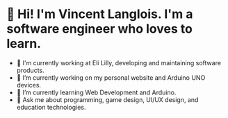
<!--
**vtlanglois/vtlanglois** is a ✨ _special_ ✨ repository because its `README.md` (this file) appears on your GitHub profile.

Here are some ideas to get you started:

- 🔭 I’m currently working on ...
- 🌱 I’m currently learning ...
- 👯 I’m looking to collaborate on ...
- 🤔 I’m looking for help with ...
- 💬 Ask me about ...
- 📫 How to reach me: ...
- 😄 Pronouns: ...
- ⚡ Fun fact: ...
-->
# 👋 Hi! I'm Vincent Langlois. I'm a software engineer who loves to learn.
- 🏢 I'm currently working at Eli Lilly, developing and maintaining software products.
- 🔭 I’m currently working on my personal website and Arduino UNO devices.
- 🌱 I’m currently learning Web Development and Arduino.
- 💬 Ask me about programming, game design, UI/UX design, and education technologies.
